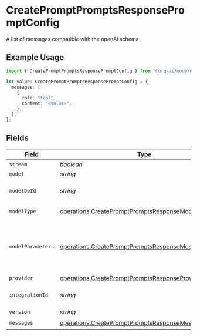 # CreatePromptPromptsResponsePromptConfig

A list of messages compatible with the openAI schema

## Example Usage

```typescript
import { CreatePromptPromptsResponsePromptConfig } from "@orq-ai/node/models/operations";

let value: CreatePromptPromptsResponsePromptConfig = {
  messages: [
    {
      role: "tool",
      content: "<value>",
    },
  ],
};
```

## Fields

| Field                                                                                                                          | Type                                                                                                                           | Required                                                                                                                       | Description                                                                                                                    |
| ------------------------------------------------------------------------------------------------------------------------------ | ------------------------------------------------------------------------------------------------------------------------------ | ------------------------------------------------------------------------------------------------------------------------------ | ------------------------------------------------------------------------------------------------------------------------------ |
| `stream`                                                                                                                       | *boolean*                                                                                                                      | :heavy_minus_sign:                                                                                                             | N/A                                                                                                                            |
| `model`                                                                                                                        | *string*                                                                                                                       | :heavy_minus_sign:                                                                                                             | N/A                                                                                                                            |
| `modelDbId`                                                                                                                    | *string*                                                                                                                       | :heavy_minus_sign:                                                                                                             | The id of the resource                                                                                                         |
| `modelType`                                                                                                                    | [operations.CreatePromptPromptsResponseModelType](../../models/operations/createpromptpromptsresponsemodeltype.md)             | :heavy_minus_sign:                                                                                                             | The type of the model                                                                                                          |
| `modelParameters`                                                                                                              | [operations.CreatePromptPromptsResponseModelParameters](../../models/operations/createpromptpromptsresponsemodelparameters.md) | :heavy_minus_sign:                                                                                                             | Model Parameters: Not all parameters apply to every model                                                                      |
| `provider`                                                                                                                     | [operations.CreatePromptPromptsResponseProvider](../../models/operations/createpromptpromptsresponseprovider.md)               | :heavy_minus_sign:                                                                                                             | N/A                                                                                                                            |
| `integrationId`                                                                                                                | *string*                                                                                                                       | :heavy_minus_sign:                                                                                                             | The id of the resource                                                                                                         |
| `version`                                                                                                                      | *string*                                                                                                                       | :heavy_minus_sign:                                                                                                             | N/A                                                                                                                            |
| `messages`                                                                                                                     | [operations.CreatePromptPromptsResponseMessages](../../models/operations/createpromptpromptsresponsemessages.md)[]             | :heavy_check_mark:                                                                                                             | N/A                                                                                                                            |